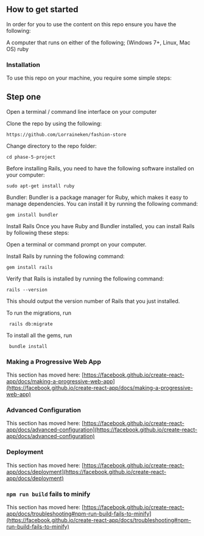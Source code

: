 # 


## How to get started
In order for you to use the content on this repo ensure you have the following:

A computer that runs on either of the following; (Windows 7+, Linux, Mac OS) ruby
### Installation
To use this repo on your machine, you require some simple steps:

## Step one
Open a terminal / command line interface on your computer

Clone the repo by using the following:

`https://github.com/Lorraineken/fashion-store`

Change directory to the repo folder:

`cd phase-5-project`

Before installing Rails, you need to have the following software installed on your computer:

`sudo apt-get install ruby`

Bundler: Bundler is a package manager for Ruby, which makes it easy to manage dependencies. You can install it by running the following command:

`gem install bundler`

Install Rails Once you have Ruby and Bundler installed, you can install Rails by following these steps:

Open a terminal or command prompt on your computer.

Install Rails by running the following command:

`gem install rails`

Verify that Rails is installed by running the following command:

`rails --version`

This should output the version number of Rails that you just installed.

To run the migrations, run

` rails db:migrate`

To install all the gems, run

` bundle install`



### Making a Progressive Web App

This section has moved here: [https://facebook.github.io/create-react-app/docs/making-a-progressive-web-app](https://facebook.github.io/create-react-app/docs/making-a-progressive-web-app)

### Advanced Configuration

This section has moved here: [https://facebook.github.io/create-react-app/docs/advanced-configuration](https://facebook.github.io/create-react-app/docs/advanced-configuration)

### Deployment

This section has moved here: [https://facebook.github.io/create-react-app/docs/deployment](https://facebook.github.io/create-react-app/docs/deployment)

### `npm run build` fails to minify

This section has moved here: [https://facebook.github.io/create-react-app/docs/troubleshooting#npm-run-build-fails-to-minify](https://facebook.github.io/create-react-app/docs/troubleshooting#npm-run-build-fails-to-minify)
